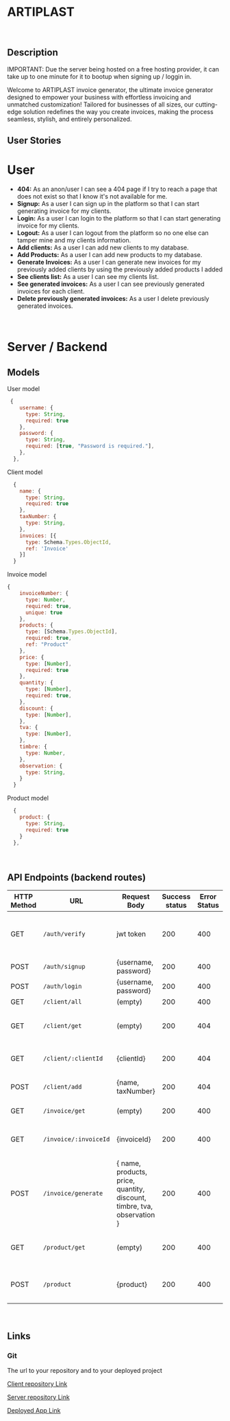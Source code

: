 # ARTIPLAST

<br>

## Description

IMPORTANT: Due the server being hosted on a free hosting provider, it can take up to one minute for it to bootup when signing up / loggin in.

Welcome to ARTIPLAST invoice generator, the ultimate invoice generator designed to empower your business with effortless invoicing and unmatched customization! Tailored for businesses of all sizes, our cutting-edge solution redefines the way you create invoices, making the process seamless, stylish, and entirely personalized.

## User Stories

# User
-  **404:** As an anon/user I can see a 404 page if I try to reach a page that does not exist so that I know it's not available for me.
-  **Signup:** As a user I can sign up in the platform so that I can start generating invoice for my clients.
-  **Login:** As a user I can login to the platform so that I can start generating invoice for my clients.
-  **Logout:** As a user I can logout from the platform so no one else can tamper mine and my clients information.
-  **Add clients:** As a user I can add new clients to my database.
-  **Add Products:** As a user I can add new products to my database.
-  **Generate Invoices:** As a user I can generate new invoices for my previously added clients by using the previously added products I added
-  **See clients list:** As a user I can see my clients list.
-  **See generated invoices:** As a user I can see previously generated invoices for each client.
-  **Delete previously generated invoices:** As a user I delete previously generated invoices.

<br>

# Server / Backend


## Models



User model

```javascript
 {
    username: {
      type: String,
      required: true
    },
    password: {
      type: String,
      required: [true, "Password is required."],
    },
  },
```

Client model

```javascript
  {
    name: {
      type: String,
      required: true
    },
    taxNumber: {
      type: String,
    },
    invoices: [{
      type: Schema.Types.ObjectId,
      ref: 'Invoice'
    }]
  }
```

Invoice model

```javascript
{
    invoiceNumber: {
      type: Number,
      required: true,
      unique: true
    },
    products: {
      type: [Schema.Types.ObjectId],
      required: true,
      ref: "Product"
    },
    price: {
      type: [Number],
      required: true
    },
    quantity: {
      type: [Number],
      required: true,
    },
    discount: {
      type: [Number],
    },
    tva: {
      type: [Number],
    },
    timbre: {
      type: Number,
    },
    observation: {
      type: String,
    }
  }
```

Product model

```javascript
  {
    product: {
      type: String,
      required: true
    }
  },
```

<br>


## API Endpoints (backend routes)

| HTTP Method | URL                         | Request Body                 | Success status | Error Status | Description                                                  |
| ----------- | --------------------------- | ---------------------------- | -------------- | ------------ | ------------------------------------------------------------ |
| GET         | `/auth/verify    `           | jwt token                | 200            | 400          | Check if user is logged in and return user details      |
| POST        | `/auth/signup`                | {username, password}      | 200         | 400          | Signup new user                      |
| POST        | `/auth/login`                | {username, password}      | 200          | 400          | Login                      |
| GET         | `/client/all`                 | (empty)         | 200            | 400          | Login              |
| GET         | `/client/get`             |      (empty)         |     200          |      404       | Get all clients from the database           |
| GET         | `/client/:clientId`              |            {clientId}                   |     200          |     404         | Get specific client details     |
| POST        | `/client/add`              |              {name, taxNumber}                |    200     | 404             | Get new client to the database                |
| GET         | `/invoice/get`                        |     (empty)        | 200           | 400          | Get all invoices  |
| GET         | `/invoice/:invoiceId`                 |       {invoiceId}                       | 200            | 400          | Get a specific invoice details                  |
| POST        | `/invoice/generate`                 |  { name, products, price, quantity, discount, timbre, tva, observation }     | 200          | 400          | Generate a new invoice |
| GET         | `/product/get`                |            (empty)       |   200             | 400          | Display all products from the database        |
| POST        | `/product`                 |     {product}      |     200           |       400       | Add a new product to the database                     |




<br>


## Links


### Git

The url to your repository and to your deployed project

[Client repository Link](https://github.com/achref95/artiplast-client-vite)

[Server repository Link](https://github.com/achref95/artiplast-server)

[Deployed App Link](https://artiplast-client-vite.vercel.app/)